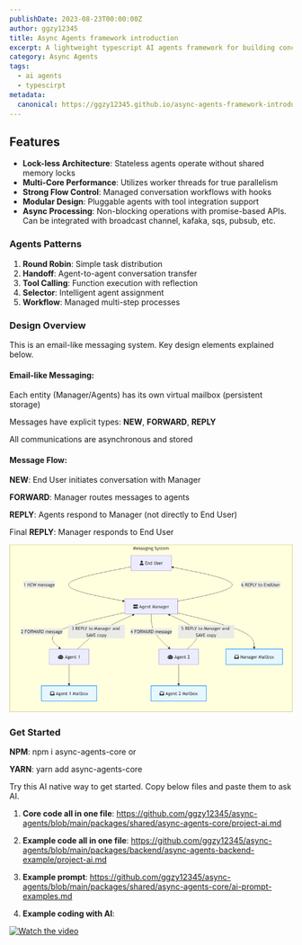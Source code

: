 ```yaml
---
publishDate: 2023-08-23T00:00:00Z
author: ggzy12345
title: Async Agents framework introduction
excerpt: A lightweight typescript AI agents framework for building concurrent applications with strong flow control.
category: Async Agents
tags:
  - ai agents
  - typescirpt
metadata:
  canonical: https://ggzy12345.github.io/async-agents-framework-introduction
---
```


## Features

- **Lock-less Architecture**: Stateless agents operate without shared memory locks  
- **Multi-Core Performance**: Utilizes worker threads for true parallelism  
- **Strong Flow Control**: Managed conversation workflows with hooks    
- **Modular Design**: Pluggable agents with tool integration support  
- **Async Processing**: Non-blocking operations with promise-based APIs. Can be integrated with broadcast channel, kafaka, sqs, pubsub, etc.

### Agents Patterns
1. **Round Robin**: Simple task distribution  
2. **Handoff**: Agent-to-agent conversation transfer  
3. **Tool Calling**: Function execution with reflection  
4. **Selector**: Intelligent agent assignment  
5. **Workflow**: Managed multi-step processes  

### Design Overview
This is an email-like messaging system. Key design elements explained below.

####    Email-like Messaging:

Each entity (Manager/Agents) has its own virtual mailbox (persistent storage)

Messages have explicit types: **NEW**, **FORWARD**, **REPLY**

All communications are asynchronous and stored

####    Message Flow:

**NEW**: End User initiates conversation with Manager

**FORWARD**: Manager routes messages to agents

**REPLY**: Agents respond to Manager (not directly to End User)

Final **REPLY**: Manager responds to End User

![Email-like Messaing](https://github.com/ggzy12345/async-agents/raw/main/async-agents.png)

### Get Started
**NPM**: npm i async-agents-core or

**YARN**: yarn add async-agents-core 

Try this AI native way to get started. Copy below files and paste them to ask AI. 
1. **Core code all in one file**: https://github.com/ggzy12345/async-agents/blob/main/packages/shared/async-agents-core/project-ai.md
2. **Example code all in one file**: https://github.com/ggzy12345/async-agents/blob/main/packages/backend/async-agents-backend-example/project-ai.md

3. **Example prompt**: https://github.com/ggzy12345/async-agents/blob/main/packages/shared/async-agents-core/ai-prompt-examples.md

4. **Example coding with AI**:
 
[![Watch the video](https://img.youtube.com/vi/qejoEK3H4Bw/0.jpg)](https://www.youtube.com/watch?v=qejoEK3H4Bw)